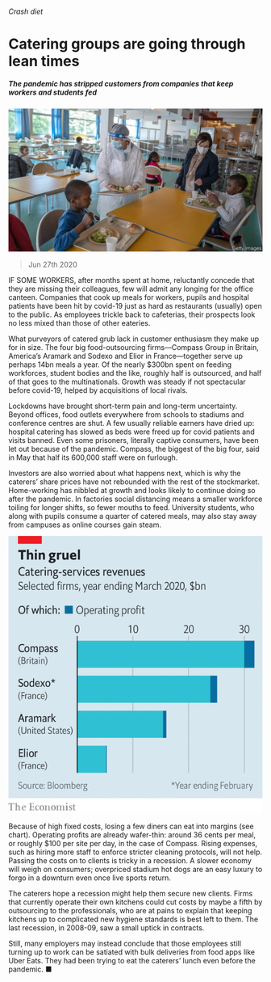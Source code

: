 ###### Crash diet

# Catering groups are going through lean times 

##### The pandemic has stripped customers from companies that keep workers and students fed 

![image](images/20200627_WBP502.jpg) 

> Jun 27th 2020 

IF SOME WORKERS, after months spent at home, reluctantly concede that they are missing their colleagues, few will admit any longing for the office canteen. Companies that cook up meals for workers, pupils and hospital patients have been hit by covid-19 just as hard as restaurants (usually) open to the public. As employees trickle back to cafeterias, their prospects look no less mixed than those of other eateries.

What purveyors of catered grub lack in customer enthusiasm they make up for in size. The four big food-outsourcing firms—Compass Group in Britain, America’s Aramark and Sodexo and Elior in France—together serve up perhaps 14bn meals a year. Of the nearly $300bn spent on feeding workforces, student bodies and the like, roughly half is outsourced, and half of that goes to the multinationals. Growth was steady if not spectacular before covid-19, helped by acquisitions of local rivals.


Lockdowns have brought short-term pain and long-term uncertainty. Beyond offices, food outlets everywhere from schools to stadiums and conference centres are shut. A few usually reliable earners have dried up: hospital catering has slowed as beds were freed up for covid patients and visits banned. Even some prisoners, literally captive consumers, have been let out because of the pandemic. Compass, the biggest of the big four, said in May that half its 600,000 staff were on furlough.

Investors are also worried about what happens next, which is why the caterers’ share prices have not rebounded with the rest of the stockmarket. Home-working has nibbled at growth and looks likely to continue doing so after the pandemic. In factories social distancing means a smaller workforce toiling for longer shifts, so fewer mouths to feed. University students, who along with pupils consume a quarter of catered meals, may also stay away from campuses as online courses gain steam.

![image](images/20200627_WBC189.png) 


Because of high fixed costs, losing a few diners can eat into margins (see chart). Operating profits are already wafer-thin: around 36 cents per meal, or roughly $100 per site per day, in the case of Compass. Rising expenses, such as hiring more staff to enforce stricter cleaning protocols, will not help. Passing the costs on to clients is tricky in a recession. A slower economy will weigh on consumers; overpriced stadium hot dogs are an easy luxury to forgo in a downturn even once live sports return.

The caterers hope a recession might help them secure new clients. Firms that currently operate their own kitchens could cut costs by maybe a fifth by outsourcing to the professionals, who are at pains to explain that keeping kitchens up to complicated new hygiene standards is best left to them. The last recession, in 2008-09, saw a small uptick in contracts.

Still, many employers may instead conclude that those employees still turning up to work can be satiated with bulk deliveries from food apps like Uber Eats. They had been trying to eat the caterers’ lunch even before the pandemic. ■


